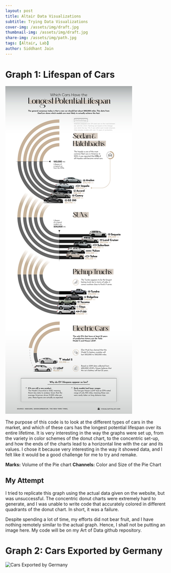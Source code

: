 ```yaml
---
layout: post
title: Altair Data Visualizations
subtitle: Trying Data Visualizations
cover-img: /assets/img/draft.jpg
thumbnail-img: /assets/img/draft.jpg
share-img: /assets/img/path.jpg
tags: [Altair, Lab]
author: Siddhant Jain
---
```


# **Graph 1: Lifespan of Cars**

![Lifespan of Cars](/assets/img/Cars.jpg)

The purpose of this code is to look at the different types of cars in the market, and which of these cars has the longest potential lifespan over its entire lifetime. It is very interesting in the way the graphs were set up, from the variety in color schemes of the donut chart, to the concentric set-up, and how the ends of the charts lead to a horizontal line with the car and its values. I chose it because very interesting in the way it showed data, and I felt like it would be a good challenge for me to try and remake. 

**Marks:** 
Volume of the Pie chart 
**Channels:**
Color and Size of the Pie Chart


## **My Attempt**
I tried to replicate this graph using the actual data given on the website, but was unsuccessful. The concentric donut charts were extremely hard to generate, and I was unable to write code that accurately colored in different quadrants of the donut chart. In short, it was a failure.

Despite spending a lot of time, my efforts did not bear fruit, and I have nothing remotely similar to the actual graph. Hence, I shall not be putting an image here. My code will be on my Art of Data github repository.



# **Graph 2: Cars Exported by Germany**

![Cars Exported by Germany](/assets/img/)

